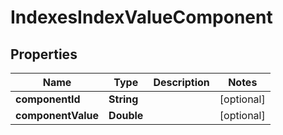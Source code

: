

# IndexesIndexValueComponent

## Properties

Name | Type | Description | Notes
------------ | ------------- | ------------- | -------------
**componentId** | **String** |  |  [optional]
**componentValue** | **Double** |  |  [optional]




